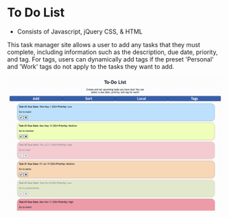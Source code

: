 # To Do List
 - Consists of Javascript, jQuery CSS, & HTML

This task manager site allows a user to add any tasks that they must complete, including information such as the description, due date, priority, and tag. For tags, users can dynamically add tags if the preset 'Personal' and 'Work' tags do not apply to the tasks they want to add. 

![To Do List View](todolistdemo.png)
